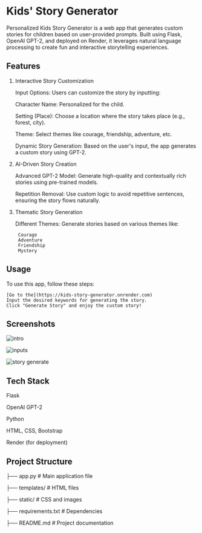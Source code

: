 
# Kids' Story Generator

Personalized Kids Story Generator is a web app that generates custom stories for children based on user-provided prompts. Built using Flask, OpenAI GPT-2, and deployed on Render, it leverages natural language processing to create fun and interactive storytelling experiences.

## Features

1. Interactive Story Customization

    Input Options: Users can customize the story by   inputting:

    Character Name: Personalized for the child.

    Setting (Place): Choose a location where the story takes place (e.g., forest, city).

    Theme: Select themes like courage, friendship, adventure, etc.

    Dynamic Story Generation: Based on the user's input, the app generates a custom story using GPT-2.

2. AI-Driven Story Creation

    Advanced GPT-2 Model: Generate high-quality and contextually rich stories using pre-trained models.

    Repetition Removal: Use custom logic to avoid repetitive sentences, ensuring the story flows naturally.
    


3. Thematic Story Generation

    Different Themes: Generate stories based on various themes like:
    
        Courage
        Adventure
        Friendship
        Mystery
    

## Usage

To use this app, follow these steps:

    [Go to the](https://kids-story-generator.onrender.com)
    Input the desired keywords for generating the story.
    Click "Generate Story" and enjoy the custom story!

## Screenshots
![intro](https://github.com/user-attachments/assets/3724ed75-7450-479b-8945-88c6396a6d2b)


    

![inputs](https://github.com/user-attachments/assets/ffb38e1e-7d2a-4671-b59a-97a91d1bc13b)





![story generate](https://github.com/user-attachments/assets/fd36f01a-39e5-401e-b477-557b038cd0d1)




## Tech Stack
Flask

OpenAI GPT-2

Python

HTML, CSS, Bootstrap

Render (for deployment)

## Project Structure

├── app.py               # Main application file

├── templates/           # HTML files

├── static/              # CSS and images

├── requirements.txt     # Dependencies

├── README.md            # Project documentation

